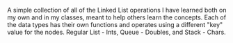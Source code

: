 A simple collection of all of the Linked List operations I have learned both on my own and in my classes, meant to help others learn the concepts. 
Each of the data types has their own functions and operates using a different "key" value for the nodes. Regular List - Ints, Queue - Doubles, and Stack - Chars.